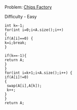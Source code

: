 Problem: [Chips Factory](https://www.interviewbit.com/problems/chips-factory/)

Difficulty - Easy

    int k=-1;
    for(int i=0;i<A.size();i++)
    {
    if(A[i]==0) {
    k=i;break;
    }
    
    if(k==-1){
    return A;
    }
    }
    for(int i=k+1;i<A.size();i++) {
    if(A[i]!=0)
    {
     swap(A[i],A[k]); 
     k++;
    }
    }
    return A;

    
